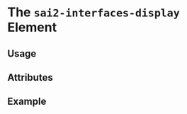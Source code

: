 The `sai2-interfaces-display` Element
=====================================

## Usage

## Attributes

## Example
